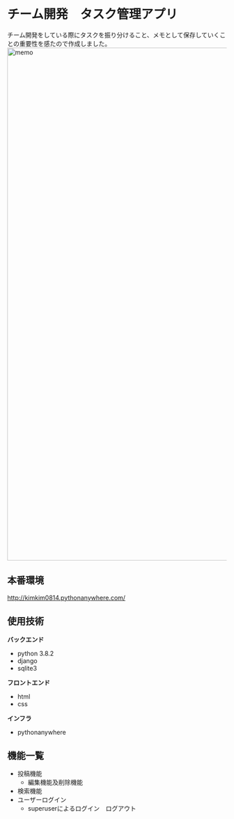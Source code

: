 チーム開発　タスク管理アプリ
====
チーム開発をしている際にタスクを振り分けること、メモとして保存していくことの重要性を感たので作成しました。
<img width="1178" alt="memo" src="https://user-images.githubusercontent.com/54876760/87228903-399dfd00-c3df-11ea-9d62-54b400bff367.png">

## 本番環境
http://kimkim0814.pythonanywhere.com/


## 使用技術
**バックエンド**
- python 3.8.2
- django
- sqlite3

**フロントエンド**
- html
- css


**インフラ**
- pythonanywhere

## 機能一覧
- 投稿機能
  - 編集機能及削除機能
- 検索機能
- ユーザーログイン
  - superuserによるログイン　ログアウト
